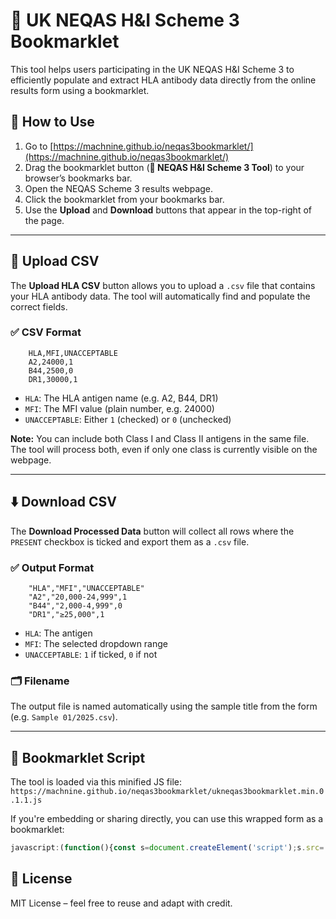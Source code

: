 # 🧬 UK NEQAS H&I Scheme 3 Bookmarklet

This tool helps users participating in the UK NEQAS H&I Scheme 3 to efficiently populate and extract HLA antibody data directly from the online results form using a bookmarklet.

## 🔧 How to Use

1. Go to [https://machnine.github.io/neqas3bookmarklet/](https://machnine.github.io/neqas3bookmarklet/)
2. Drag the bookmarklet button (**🧬 NEQAS H&I Scheme 3 Tool**) to your browser’s bookmarks bar.
3. Open the NEQAS Scheme 3 results webpage.
4. Click the bookmarklet from your bookmarks bar.
5. Use the **Upload** and **Download** buttons that appear in the top-right of the page.

---

## 📄 Upload CSV

The **Upload HLA CSV** button allows you to upload a `.csv` file that contains your HLA antibody data. The tool will automatically find and populate the correct fields.

### ✅ CSV Format
```
    HLA,MFI,UNACCEPTABLE
    A2,24000,1
    B44,2500,0
    DR1,30000,1
```
- `HLA`: The HLA antigen name (e.g. A2, B44, DR1)
- `MFI`: The MFI value (plain number, e.g. 24000)
- `UNACCEPTABLE`: Either `1` (checked) or `0` (unchecked)

**Note:** You can include both Class I and Class II antigens in the same file. The tool will process both, even if only one class is currently visible on the webpage.

---

## ⬇️ Download CSV

The **Download Processed Data** button will collect all rows where the `PRESENT` checkbox is ticked and export them as a `.csv` file.

### ✅ Output Format
```
    "HLA","MFI","UNACCEPTABLE"
    "A2","20,000-24,999",1
    "B44","2,000-4,999",0
    "DR1","≥25,000",1
```
- `HLA`: The antigen
- `MFI`: The selected dropdown range
- `UNACCEPTABLE`: `1` if ticked, `0` if not

### 🗂 Filename
The output file is named automatically using the sample title from the form (e.g. `Sample 01/2025.csv`).

---

## 🔗 Bookmarklet Script

The tool is loaded via this minified JS file:  
`https://machnine.github.io/neqas3bookmarklet/ukneqas3bookmarklet.min.0.1.1.js`

If you're embedding or sharing directly, you can use this wrapped form as a bookmarklet:
```javascript
javascript:(function(){const s=document.createElement('script');s.src='https://machnine.github.io/neqas3bookmarklet/ukneqas3bookmarklet.min.0.1.1.js';document.body.appendChild(s);})();
```
## 📎 License
MIT License – feel free to reuse and adapt with credit.